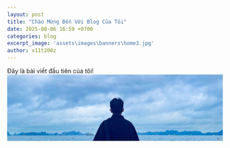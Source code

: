 ```yaml
---
layout: post
title: "Chào Mừng Đến Với Blog Của Tôi"
date: 2025-08-06 16:59 +0700
categories: blog
excerpt_image: 'assets\images\banners\home3.jpg'
author: x11t200z
---
```

Đây là bài viết đầu tiên của tôi!
![](/assets/images/banners/home3.jpg)